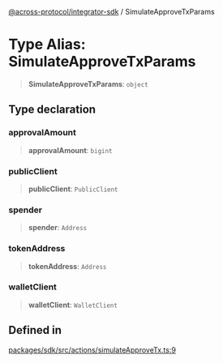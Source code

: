 [@across-protocol/integrator-sdk](../README.md) / SimulateApproveTxParams

# Type Alias: SimulateApproveTxParams

> **SimulateApproveTxParams**: `object`

## Type declaration

### approvalAmount

> **approvalAmount**: `bigint`

### publicClient

> **publicClient**: `PublicClient`

### spender

> **spender**: `Address`

### tokenAddress

> **tokenAddress**: `Address`

### walletClient

> **walletClient**: `WalletClient`

## Defined in

[packages/sdk/src/actions/simulateApproveTx.ts:9](https://github.com/across-protocol/toolkit/blob/0408e9d38e7f5e4687131c33ea4b58d12a946b0d/packages/sdk/src/actions/simulateApproveTx.ts#L9)
